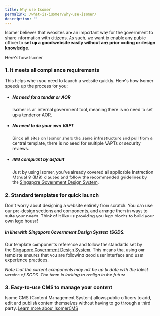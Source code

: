 ```yaml
---
title: Why use Isomer
permalink: /what-is-isomer/why-use-isomer/
description: ""
---
```

Isomer believes that websites are an important way for the government to share information with citizens. As such, we want to enable any public officer to **set up a good website easily without any prior coding or design knowledge.**

Here's how Isomer 

### 1. It meets all compliance requirements

This helps when you need to launch a website quickly. Here's how Isomer speeds up the process for you:

- ##### No need for a tender or AOR
	Isomer is an internal government tool, meaning there is no need to set up a tender or AOR.

- ##### No need to do your own VAPT
	Since all sites on Isomer share the same infrastructure and pull from a central template, there is no need for multiple VAPTs or security reviews.

- ##### IM8 compliant by default
	Just by using Isomer, you've already covered all applicable Instruction Manual 8 (IM8) clauses and follow the recommended guidelines by the [Singapore Government Design System](https://designsystem.gov.sg/). 


### 2. Standard templates for quick launch

Don't worry about designing a website entirely from scratch. You can use our pre-design sections and components, and arrange them in ways to suite your needs. Think of it like us providing you lego blocks to build your own lego house!


##### In line with Singapore Government Design System (SGDS)

Our template components reference and follow the standards set by the [Singapore Government Design System](https://designsystem.tech.gov.sg/). This means that using our template ensures that you are following good user interface and user experience practices.

_Note that the current components may not be up to date with the latest version of SGDS. The team is looking to realign in the future._ 

### 3. Easy-to-use CMS to manage your content

IsomerCMS (Content Management System) allows public officers to add, edit and publish content themselves without having to go through a third party. 
[Learn more about IsomerCMS](/isomercms)